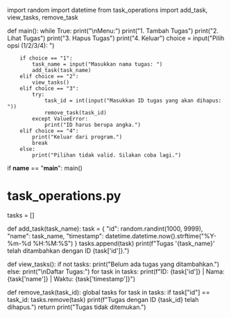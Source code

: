 import random
import datetime
from task_operations import add_task, view_tasks, remove_task

def main():
    while True:
        print("\nMenu:")
        print("1. Tambah Tugas")
        print("2. Lihat Tugas")
        print("3. Hapus Tugas")
        print("4. Keluar")
        choice = input("Pilih opsi (1/2/3/4): ")

        if choice == "1":
            task_name = input("Masukkan nama tugas: ")
            add_task(task_name)
        elif choice == "2":
            view_tasks()
        elif choice == "3":
            try:
                task_id = int(input("Masukkan ID tugas yang akan dihapus: "))
                remove_task(task_id)
            except ValueError:
                print("ID harus berupa angka.")
        elif choice == "4":
            print("Keluar dari program.")
            break
        else:
            print("Pilihan tidak valid. Silakan coba lagi.")

if __name__ == "__main__":
    main()

# task_operations.py

tasks = [] 

def add_task(task_name):
    task = {
        "id": random.randint(1000, 9999), 
        "name": task_name,
        "timestamp": datetime.datetime.now().strftime("%Y-%m-%d %H:%M:%S") 
    }
    tasks.append(task)
    print(f"Tugas '{task_name}' telah ditambahkan dengan ID {task['id']}.")

def view_tasks():
    if not tasks:
        print("Belum ada tugas yang ditambahkan.")
    else:
        print("\nDaftar Tugas:")
        for task in tasks:
            print(f"ID: {task['id']} | Nama: {task['name']} | Waktu: {task['timestamp']}")

def remove_task(task_id):
    global tasks
    for task in tasks:
        if task["id"] == task_id:
            tasks.remove(task)
            print(f"Tugas dengan ID {task_id} telah dihapus.")
            return
    print("Tugas tidak ditemukan.")
